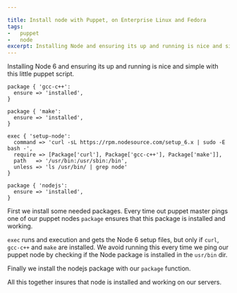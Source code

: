 ```yaml
---

title: Install node with Puppet, on Enterprise Linux and Fedora
tags:
-   puppet
-   node
excerpt: Installing Node and ensuring its up and running is nice and simple with this little puppet script package 'gcc-c ' ensure gt 'installed' package 'make' ensure gt 'installed' exec 'setup-node' command gt 'curl -sL https rpm nodesource com setup x
---
```


Installing Node 6 and ensuring its up and running is nice and simple with this little puppet script.

```language-ruby
package { 'gcc-c++':
  ensure => 'installed',
}

package { 'make':
  ensure => 'installed',
}

exec { 'setup-node':
  command => 'curl -sL https://rpm.nodesource.com/setup_6.x | sudo -E bash -',
  require => [Package['curl'], Package['gcc-c++'], Package['make']],
  path   => '/usr/bin:/usr/sbin:/bin',
  unless => 'ls /usr/bin/ | grep node'
}

package { 'nodejs':
  ensure => 'installed',
}
```

First we install some needed packages. Every time out puppet master pings one of our puppet nodes `package` ensures that this package is installed and working.

`exec` runs and execution and gets the Node 6 setup files, but only if `curl`, `gcc-c++` and `make` are installed. We avoid running this every time we ping our puppet node by checking if the Node package is installed in the `usr/bin` dir.

Finally we install the nodejs package with our `package` function.

All this together insures that node is installed and working on our servers.
